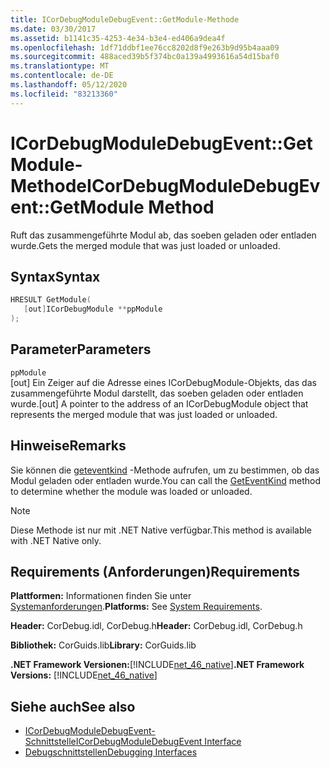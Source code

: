 ```yaml
---
title: ICorDebugModuleDebugEvent::GetModule-Methode
ms.date: 03/30/2017
ms.assetid: b1141c35-4253-4e34-b3e4-ed406a9dea4f
ms.openlocfilehash: 1df71ddbf1ee76cc8202d8f9e263b9d95b4aaa09
ms.sourcegitcommit: 488aced39b5f374bc0a139a4993616a54d15baf0
ms.translationtype: MT
ms.contentlocale: de-DE
ms.lasthandoff: 05/12/2020
ms.locfileid: "83213360"
---
```

# <a name="icordebugmoduledebugeventgetmodule-method"></a><span data-ttu-id="7c371-102">ICorDebugModuleDebugEvent::GetModule-Methode</span><span class="sxs-lookup"><span data-stu-id="7c371-102">ICorDebugModuleDebugEvent::GetModule Method</span></span>
<span data-ttu-id="7c371-103">Ruft das zusammengeführte Modul ab, das soeben geladen oder entladen wurde.</span><span class="sxs-lookup"><span data-stu-id="7c371-103">Gets the merged module that was just loaded or unloaded.</span></span>  
  
## <a name="syntax"></a><span data-ttu-id="7c371-104">Syntax</span><span class="sxs-lookup"><span data-stu-id="7c371-104">Syntax</span></span>  
  
```cpp  
HRESULT GetModule(  
   [out]ICorDebugModule **ppModule  
);  
```  
  
## <a name="parameters"></a><span data-ttu-id="7c371-105">Parameter</span><span class="sxs-lookup"><span data-stu-id="7c371-105">Parameters</span></span>  
 `ppModule`  
 <span data-ttu-id="7c371-106">[out] Ein Zeiger auf die Adresse eines ICorDebugModule-Objekts, das das zusammengeführte Modul darstellt, das soeben geladen oder entladen wurde.</span><span class="sxs-lookup"><span data-stu-id="7c371-106">[out] A pointer to the address of an ICorDebugModule object that represents the merged module that was just loaded or unloaded.</span></span>  
  
## <a name="remarks"></a><span data-ttu-id="7c371-107">Hinweise</span><span class="sxs-lookup"><span data-stu-id="7c371-107">Remarks</span></span>  
 <span data-ttu-id="7c371-108">Sie können die [geteventkind](icordebugdebugevent-geteventkind-method.md) -Methode aufrufen, um zu bestimmen, ob das Modul geladen oder entladen wurde.</span><span class="sxs-lookup"><span data-stu-id="7c371-108">You can call the [GetEventKind](icordebugdebugevent-geteventkind-method.md) method to determine whether the module was loaded or unloaded.</span></span>  
  
> [!NOTE]
> <span data-ttu-id="7c371-109">Diese Methode ist nur mit .NET Native verfügbar.</span><span class="sxs-lookup"><span data-stu-id="7c371-109">This method is available with .NET Native only.</span></span>  
  
## <a name="requirements"></a><span data-ttu-id="7c371-110">Requirements (Anforderungen)</span><span class="sxs-lookup"><span data-stu-id="7c371-110">Requirements</span></span>  
 <span data-ttu-id="7c371-111">**Plattformen:** Informationen finden Sie unter [Systemanforderungen](../../get-started/system-requirements.md).</span><span class="sxs-lookup"><span data-stu-id="7c371-111">**Platforms:** See [System Requirements](../../get-started/system-requirements.md).</span></span>  
  
 <span data-ttu-id="7c371-112">**Header:** CorDebug.idl, CorDebug.h</span><span class="sxs-lookup"><span data-stu-id="7c371-112">**Header:** CorDebug.idl, CorDebug.h</span></span>  
  
 <span data-ttu-id="7c371-113">**Bibliothek:** CorGuids.lib</span><span class="sxs-lookup"><span data-stu-id="7c371-113">**Library:** CorGuids.lib</span></span>  
  
 <span data-ttu-id="7c371-114">**.NET Framework Versionen:**[!INCLUDE[net_46_native](../../../../includes/net-46-native-md.md)]</span><span class="sxs-lookup"><span data-stu-id="7c371-114">**.NET Framework Versions:** [!INCLUDE[net_46_native](../../../../includes/net-46-native-md.md)]</span></span>  
  
## <a name="see-also"></a><span data-ttu-id="7c371-115">Siehe auch</span><span class="sxs-lookup"><span data-stu-id="7c371-115">See also</span></span>

- [<span data-ttu-id="7c371-116">ICorDebugModuleDebugEvent-Schnittstelle</span><span class="sxs-lookup"><span data-stu-id="7c371-116">ICorDebugModuleDebugEvent Interface</span></span>](icordebugmoduledebugevent-interface.md)
- [<span data-ttu-id="7c371-117">Debugschnittstellen</span><span class="sxs-lookup"><span data-stu-id="7c371-117">Debugging Interfaces</span></span>](debugging-interfaces.md)
